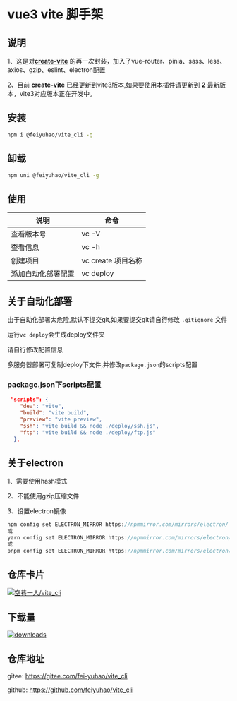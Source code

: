 # vue3 vite 脚手架

## 说明

1、这是对[**create-vite**](https://www.npmjs.com/package/create-vite) 的再一次封装，加入了vue-router、pinia、sass、less、axios、gzip、eslint、electron配置

2、目前 [**create-vite**](https://www.npmjs.com/package/create-vite) 已经更新到vite3版本,如果要使用本插件请更新到 **2** 最新版本，vite3对应版本正在开发中。

## 安装

```bash
npm i @feiyuhao/vite_cli -g
```

## 卸载

```bash
npm uni @feiyuhao/vite_cli -g
```

## 使用

|说明|命令|
|-|-|
|查看版本号|vc -V|
|查看信息|vc -h|
|创建项目|vc create 项目名称|
|添加自动化部署配置|vc deploy|

## 关于自动化部署

由于自动化部署太危险,默认不提交git,如果要提交git请自行修改 `.gitignore` 文件

运行`vc deploy`会生成deploy文件夹

请自行修改配置信息

多服务器部署可复制deploy下文件,并修改`package.json`的scripts配置

### package.json下scripts配置

```json
 "scripts": {
    "dev": "vite",
    "build": "vite build",
    "preview": "vite preview",
    "ssh": "vite build && node ./deploy/ssh.js",
    "ftp": "vite build && node ./deploy/ftp.js"
  },
```

## 关于electron

1、需要使用hash模式

2、不能使用gzip压缩文件

3、设置electron镜像

```csharp
npm config set ELECTRON_MIRROR https://npmmirror.com/mirrors/electron/
或
yarn config set ELECTRON_MIRROR https://npmmirror.com/mirrors/electron/
或
pnpm config set ELECTRON_MIRROR https://npmmirror.com/mirrors/electron/
```

## 仓库卡片

[![空巷一人/vite_cli](https://gitee.com/fei-yuhao/vite_cli/widgets/widget_card.svg?colors=4183c4,ffffff,ffffff,e3e9ed,666666,9b9b9b)](https://gitee.com/fei-yuhao/vite_cli)

## 下载量

[![downloads](https://img.shields.io/npm/dt/@feiyuhao/vite_cli) ](https://www.npmjs.com/package/@feiyuhao/vite_cli)

## 仓库地址

gitee: <https://gitee.com/fei-yuhao/vite_cli>

github: <https://github.com/feiyuhao/vite_cli>